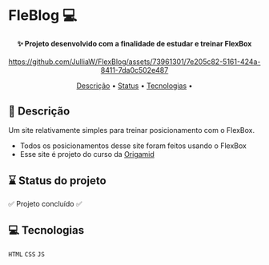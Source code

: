 # FleBlog 💻
<h4 align="center">✨ Projeto desenvolvido com a finalidade de estudar e treinar FlexBox</h4>

<div align="center">

https://github.com/JulliaW/FlexBlog/assets/73961301/7e205c82-5161-424a-8411-7da0c502e487

</div>

<p align="center">
 <a href="#objetivos">Descrição</a> •
 <a href="#status">Status</a> • 
 <a href="#tec">Tecnologias</a> • 
</p>

<h2 id="objetivos">📜 Descrição</h2>

Um site relativamente simples para treinar posicionamento com o FlexBox.

* Todos os posicionamentos desse site foram feitos usando o FlexBox
* Esse site é projeto do curso da [Origamid]([https://link-url-here.org](https://www.origamid.com/)) 



<h2 id="status">⌛ Status do projeto</h2>

:white_check_mark: Projeto concluído :white_check_mark:

<h2 id="tec">💻 Tecnologias</h2>

``HTML``
``CSS``
``JS``
